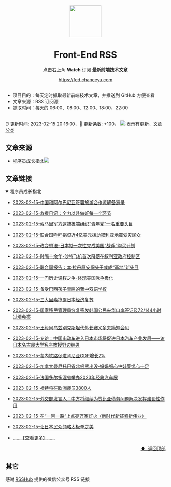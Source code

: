<div align="center"><img width="100" src="/assets/rss.gif" /><h1>Front-End RSS</h1><p>点击右上角 <strong>Watch</strong> 订阅 <strong>最新前端技术文章</strong></p>
<a href="https://fed.chanceyu.com">https://fed.chanceyu.com</a>
</div>

##

- 项目目的：每天定时抓取最新前端技术文章，并推送到 GitHub 方便查看
- 文章来源：RSS 订阅源
- 抓取时间：每天的 06:00、08:00、12:00、18:00、22:00

##

:alarm_clock: 更新时间: 2023-02-15 20:16:00，:rocket: 更新条数: +100， ![](/assets/dot.png) 表示有更新，[文章分类](/TAGS.md)

## 文章来源



- [程序员成长指北](#程序员成长指北)![](/assets/dot.png)  

## 文章链接



<details open>
<summary id="程序员成长指北">
 程序员成长指北
</summary>



- [2023-02-15-中国和阿尔巴尼亚签署旅游合作谅解备忘录](http://world.people.com.cn/n1/2023/0215/c1002-32624483.html)  

- [2023-02-15-救援日记：全力以赴做好每一个环节](http://world.people.com.cn/n1/2023/0215/c1002-32624399.html)  

- [2023-02-15-索马里军方逮捕极端组织“青年党”一名重要头目](http://world.people.com.cn/n1/2023/0215/c1002-32624265.html)  

- [2023-02-15-联合国呼吁捐资近4亿美元援助叙利亚地震受灾民众](http://world.people.com.cn/n1/2023/0215/c1002-32624353.html)  

- [2023-02-15-改变想法-日本拟一次性完成美国“战斧”购买计划](http://world.people.com.cn/n1/2023/0215/c1002-32624351.html)  

- [2023-02-15-时隔十余年-沙特飞机首次降落在叙利亚政府控制区](http://world.people.com.cn/n1/2023/0215/c1002-32624345.html)  

- [2023-02-15-联合国报告：本·拉丹原安保头子或成“基地”新头目](http://world.people.com.cn/n1/2023/0215/c1002-32624347.html)  

- [2023-02-15-一门历史课程之争-体现美国党争极化](http://world.people.com.cn/n1/2023/0215/c1002-32624350.html)  

- [2023-02-15-备受巴西孩子青睐的葡中双语学校](http://world.people.com.cn/n1/2023/0215/c1002-32624344.html)  

- [2023-02-15-三大因素拖累日本经济复苏](http://world.people.com.cn/n1/2023/0215/c1002-32624342.html)  

- [2023-02-15-国家移民管理局恢复签发韩国公民来华口岸签证及72/144小时过境免签](http://world.people.com.cn/n1/2023/0215/c1002-32624312.html)  

- [2023-02-15-王毅同乌兹别克斯坦代外长赛义多夫简短会见](http://world.people.com.cn/n1/2023/0215/c1002-32624259.html)  

- [2023-02-15-专访：中国电动车进入日本市场将促进日本汽车产业发展——访日本名古屋大学客座教授野边继男](http://world.people.com.cn/n1/2023/0215/c1002-32624257.html)  

- [2023-02-15-蒙内铁路促进肯尼亚GDP增长2%](http://world.people.com.cn/n1/2023/0215/c1002-32624075.html)  

- [2023-02-15-加拿大曼尼托巴省北极熊出没-妈妈细心护娃警惕心十足](http://world.people.com.cn/n1/2023/0215/c1002-32624115.html)  

- [2023-02-15-法国多尔多涅省举办2023年经典汽车展](http://world.people.com.cn/n1/2023/0215/c1002-32624207.html)  

- [2023-02-15-福特将在欧洲裁员3800人](http://world.people.com.cn/n1/2023/0214/c1002-32623738.html)  

- [2023-02-15-外交部发言人：中方将继续为赞比亚债务问题解决发挥建设性作用](http://world.people.com.cn/n1/2023/0214/c1002-32623737.html)  

- [2023-02-15-在“一带一路”上点亮万家灯火（新时代新征程新伟业）](http://world.people.com.cn/n1/2023/0215/c1002-32624091.html)  

- [2023-02-15-让日本民众领略太极拳之美](http://world.people.com.cn/n1/2023/0215/c1002-32624088.html)  
- [......【查看更多】......](/details/程序员成长指北.md)

<div align="right"><a href="#文章来源">⬆ &nbsp;返回顶部</a></div>
</details>


## 其它

感谢 [RSSHub](https://github.com/DIYgod/RSSHub) 提供的微信公众号 RSS 链接
